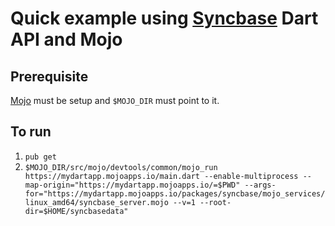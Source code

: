 # Quick example using [Syncbase](https://github.com/vanadium/mojo.syncbase) Dart API and Mojo

## Prerequisite
[Mojo](https://github.com/domokit/mojo) must be setup and `$MOJO_DIR` must point to it.

## To run
1. `pub get`
2. `$MOJO_DIR/src/mojo/devtools/common/mojo_run https://mydartapp.mojoapps.io/main.dart --enable-multiprocess --map-origin="https://mydartapp.mojoapps.io/=$PWD" --args-for="https://mydartapp.mojoapps.io/packages/syncbase/mojo_services/linux_amd64/syncbase_server.mojo --v=1 --root-dir=$HOME/syncbasedata"`

